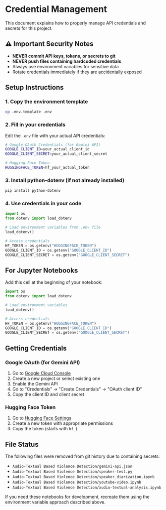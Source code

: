 # Credential Management

This document explains how to properly manage API credentials and secrets for this project.

## ⚠️ Important Security Notes

- **NEVER commit API keys, tokens, or secrets to git**
- **NEVER push files containing hardcoded credentials**
- Always use environment variables for sensitive data
- Rotate credentials immediately if they are accidentally exposed

## Setup Instructions

### 1. Copy the environment template
```bash
cp .env.template .env
```

### 2. Fill in your credentials
Edit the `.env` file with your actual API credentials:

```bash
# Google OAuth Credentials (for Gemini API)
GOOGLE_CLIENT_ID=your_actual_client_id
GOOGLE_CLIENT_SECRET=your_actual_client_secret

# Hugging Face Token
HUGGINGFACE_TOKEN=hf_your_actual_token
```

### 3. Install python-dotenv (if not already installed)
```bash
pip install python-dotenv
```

### 4. Use credentials in your code
```python
import os
from dotenv import load_dotenv

# Load environment variables from .env file
load_dotenv()

# Access credentials
HF_TOKEN = os.getenv("HUGGINGFACE_TOKEN")
GOOGLE_CLIENT_ID = os.getenv("GOOGLE_CLIENT_ID")
GOOGLE_CLIENT_SECRET = os.getenv("GOOGLE_CLIENT_SECRET")
```

## For Jupyter Notebooks

Add this cell at the beginning of your notebook:

```python
import os
from dotenv import load_dotenv

# Load environment variables
load_dotenv()

# Access credentials
HF_TOKEN = os.getenv("HUGGINGFACE_TOKEN")
GOOGLE_CLIENT_ID = os.getenv("GOOGLE_CLIENT_ID")
GOOGLE_CLIENT_SECRET = os.getenv("GOOGLE_CLIENT_SECRET")
```

## Getting Credentials

### Google OAuth (for Gemini API)
1. Go to [Google Cloud Console](https://console.cloud.google.com/)
2. Create a new project or select existing one
3. Enable the Gemini API
4. Go to "Credentials" → "Create Credentials" → "OAuth client ID"
5. Copy the client ID and client secret

### Hugging Face Token
1. Go to [Hugging Face Settings](https://huggingface.co/settings/tokens)
2. Create a new token with appropriate permissions
3. Copy the token (starts with `hf_`)

## File Status

The following files were removed from git history due to containing secrets:
- `Audio-Textual Based Violence Detection/gemini-api.json`
- `Audio-Textual Based Violence Detection/speaker-test.py`
- `Audio-Textual Based Violence Detection/speaker_diarization.ipynb`
- `Audio-Textual Based Violence Detection/youtube-video.ipynb`
- `Audio-Textual Based Violence Detection/audio-textual-analysis.ipynb`

If you need these notebooks for development, recreate them using the environment variable approach described above.
